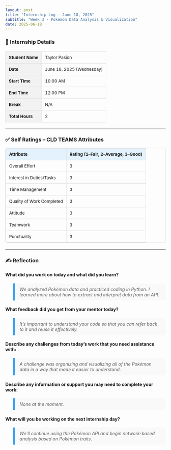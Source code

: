 ```yaml
---
layout: post
title: "Internship Log – June 18, 2025"
subtitle: "Week 3 - Pokémon Data Analysis & Visualization"
date: 2025-06-18
---
```


<style>
  .log-table {
    width: 100%;
    border-collapse: collapse;
    margin: 20px 0;
    font-size: 0.95em;
  }
  .log-table th, .log-table td {
    border: 1px solid #ddd;
    padding: 10px;
    text-align: left;
  }
  .log-table th {
    background-color: #f2f2f2;
  }
  .rating-table {
    margin-top: 10px;
    border: 1px solid #ddd;
    border-radius: 6px;
    overflow: hidden;
  }
  .rating-table th {
    background-color: #E3F2FD;
  }
  blockquote {
    background: #f9f9f9;
    border-left: 6px solid #42A5F5;
    padding: 10px 15px;
    font-style: italic;
  }
</style>

### 📝 Internship Details

<table class="log-table">
  <tr><th>Student Name</th><td>Taylor Pasion</td></tr>
  <tr><th>Date</th><td>June 18, 2025 (Wednesday)</td></tr>
  <tr><th>Start Time</th><td>10:00 AM</td></tr>
  <tr><th>End Time</th><td>12:00 PM</td></tr>
  <tr><th>Break</th><td>N/A</td></tr>
  <tr><th>Total Hours</th><td>2</td></tr>
</table>

---

### ✅ Self Ratings – CLD TEAMS Attributes

<table class="log-table rating-table">
  <tr><th>Attribute</th><th>Rating (1–Fair, 2–Average, 3–Good)</th></tr>
  <tr><td>Overall Effort</td><td>3</td></tr>
  <tr><td>Interest in Duties/Tasks</td><td>3</td></tr>
  <tr><td>Time Management</td><td>3</td></tr>
  <tr><td>Quality of Work Completed</td><td>3</td></tr>
  <tr><td>Attitude</td><td>3</td></tr>
  <tr><td>Teamwork</td><td>3</td></tr>
  <tr><td>Punctuality</td><td>3</td></tr>
</table>

---

### ✍️ Reflection

#### What did you work on today and what did you learn?

<blockquote>
We analyzed Pokémon data and practiced coding in Python. I learned more about how to extract and interpret data from an API.
</blockquote>

#### What feedback did you get from your mentor today?

<blockquote>
It’s important to understand your code so that you can refer back to it and reuse it effectively.
</blockquote>

#### Describe any challenges from today’s work that you need assistance with:

<blockquote>
A challenge was organizing and visualizing all of the Pokémon data in a way that made it easier to understand.
</blockquote>

#### Describe any information or support you may need to complete your work:

<blockquote>
None at the moment.
</blockquote>

#### What will you be working on the next internship day?

<blockquote>
We'll continue using the Pokémon API and begin network-based analysis based on Pokémon traits.
</blockquote>
